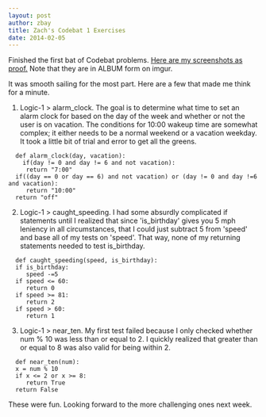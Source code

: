 ```yaml
---
layout: post
author: zbay
title: Zach's Codebat 1 Exercises
date: 2014-02-05
---
```


Finished the first bat of Codebat problems. [Here are my screenshots as proof.](http://imgur.com/a/3vNEv#0) Note that they are in ALBUM form on imgur.


It was smooth sailing for the most part. Here are a few that made me think for a minute.

1. Logic-1 > alarm_clock. The goal is to determine what time to set an alarm clock for based on the day of the week and whether or not the user is on vacation.
The conditions for 10:00 wakeup time are somewhat complex; it either needs to be a normal weekend or a vacation weekday. It took a little bit of trial and error to get all the greens.

```
  def alarm_clock(day, vacation):
    if(day != 0 and day != 6 and not vacation):
     return "7:00"
  if((day == 0 or day == 6) and not vacation) or (day != 0 and day !=6 and vacation):
     return "10:00"
  return "off"
```
  
2. Logic-1 > caught_speeding. I had some absurdly complicated if statements until I realized that since 'is_birthday' gives you 5 mph leniency in all circumstances, that I could just subtract 5 from 'speed' and base all of my tests on 'speed'. That way, none of my returning statements needed to test is_birthday.

```
  def caught_speeding(speed, is_birthday):
  if is_birthday:
     speed -=5
  if speed <= 60:
     return 0
  if speed >= 81:
     return 2
  if speed > 60:
     return 1
```
     
3. Logic-1 > near_ten. My first test failed because I only checked whether num % 10 was less than or equal to 2. I quickly realized that greater than or equal to 8 was also valid for being within 2.
```
  def near_ten(num):
  x = num % 10
  if x <= 2 or x >= 8:
     return True
  return False
```

These were fun. Looking forward to the more challenging ones next week.
